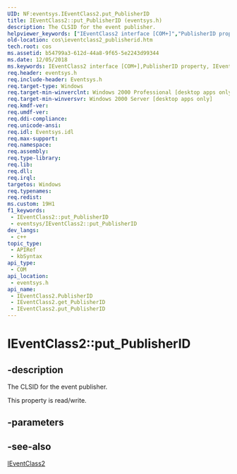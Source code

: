 ```yaml
---
UID: NF:eventsys.IEventClass2.put_PublisherID
title: IEventClass2::put_PublisherID (eventsys.h)
description: The CLSID for the event publisher.
helpviewer_keywords: ["IEventClass2 interface [COM+]","PublisherID property","IEventClass2.PublisherID","IEventClass2.put_PublisherID","IEventClass2::PublisherID","IEventClass2::get_PublisherID","IEventClass2::put_PublisherID","PublisherID property [COM+]","PublisherID property [COM+]","IEventClass2 interface","_cos_IEventClass2_get_PublisherID","_cos_IEventClass2_put_PublisherID","cos.ieventclass2_publisherid","eventsys/IEventClass2::PublisherID","eventsys/IEventClass2::get_PublisherID","eventsys/IEventClass2::put_PublisherID","put_PublisherID"]
old-location: cos\ieventclass2_publisherid.htm
tech.root: cos
ms.assetid: b54799a3-612d-44a8-9f65-5e2243d99344
ms.date: 12/05/2018
ms.keywords: IEventClass2 interface [COM+],PublisherID property, IEventClass2.PublisherID, IEventClass2.put_PublisherID, IEventClass2::PublisherID, IEventClass2::get_PublisherID, IEventClass2::put_PublisherID, PublisherID property [COM+], PublisherID property [COM+],IEventClass2 interface, _cos_IEventClass2_get_PublisherID, _cos_IEventClass2_put_PublisherID, cos.ieventclass2_publisherid, eventsys/IEventClass2::PublisherID, eventsys/IEventClass2::get_PublisherID, eventsys/IEventClass2::put_PublisherID, put_PublisherID
req.header: eventsys.h
req.include-header: Eventsys.h
req.target-type: Windows
req.target-min-winverclnt: Windows 2000 Professional [desktop apps only]
req.target-min-winversvr: Windows 2000 Server [desktop apps only]
req.kmdf-ver: 
req.umdf-ver: 
req.ddi-compliance: 
req.unicode-ansi: 
req.idl: Eventsys.idl
req.max-support: 
req.namespace: 
req.assembly: 
req.type-library: 
req.lib: 
req.dll: 
req.irql: 
targetos: Windows
req.typenames: 
req.redist: 
ms.custom: 19H1
f1_keywords:
 - IEventClass2::put_PublisherID
 - eventsys/IEventClass2::put_PublisherID
dev_langs:
 - c++
topic_type:
 - APIRef
 - kbSyntax
api_type:
 - COM
api_location:
 - eventsys.h
api_name:
 - IEventClass2.PublisherID
 - IEventClass2.get_PublisherID
 - IEventClass2.put_PublisherID
---
```


# IEventClass2::put_PublisherID


## -description

The CLSID for the event publisher.

This property is read/write.

## -parameters

## -see-also

<a href="https://docs.microsoft.com/windows/desktop/api/eventsys/nn-eventsys-ieventclass2">IEventClass2</a>

